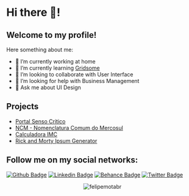 # Hi there 👋!

## Welcome to my profile!

Here something about me:

- 🔭 I’m currently working at home
- 🌱 I’m currently learning [Gridsome](https://github.com/gridsome/gridsome)
- 👯 I’m looking to collaborate with User Interface
- 🤔 I’m looking for help with Business Management
- 💬 Ask me about UI Design 

## Projects

* [Portal Senso Critico](https://github.com/felipemotabr/sensocritico)
* [NCM - Nomenclatura Comum do Mercosul](https://github.com/felipemotabr/NCM)
* [Calculadora IMC](https://github.com/felipemotabr/calculadora-imc)
* [Rick and Morty Ipsum Generator](https://github.com/felipemotabr/rick-and-morty-ipsum-generator)


## Follow me on my social networks:
[![Github Badge](https://img.shields.io/badge/-Github-000?style=flat-square&logo=Github&logoColor=white&link=https://github.com/felipemotabr)](https://github.com/felipemotabr)
[![Linkedin Badge](https://img.shields.io/badge/-LinkedIn-blue?style=flat-square&logo=Linkedin&logoColor=white&link=https://www.linkedin.com/in/felipemotabr/)](https://www.linkedin.com/in/felipemotabr/)
[![Behance Badge](https://img.shields.io/badge/-Behance-003ecb?style=flat-square&logo=Behance&logoColor=white&link=https://www.behance.net/felipemotabr)](https://www.behance.net/felipemotabr)
[![Twitter Badge](https://img.shields.io/badge/-Twitter-1DA1F2?style=flat-square&logo=Twitter&logoColor=white&link=https://twitter.com/felipemotabr)](https://twitter.com/felipemotabr)


<p align="center"> <img src="https://github-readme-stats.vercel.app/api?username=felipemotabr&show_icons=true" alt="felipemotabr" /></p>
